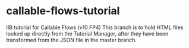 # callable-flows-tutorial
IIB tutorial for Callable Flows (v10 FP4)
This branch is to hold HTML files looked up directly from the Tutorial Manager, after they have been transformed from the JSON file in the master branch.
